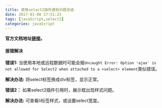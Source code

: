 ```yaml
---
title: 使用select2插件遇到问题总结
date: 2017-01-08 17:51:23
tags: [javaScript,select2]
categories: javaScript
---
```


**官方文档地址[链接](http://select2.github.io/)。**

#### 报错解决

<!--more-->

**错误1:** 当使用本地或远程数据时可能会报`Uncaught Error: Option 'ajax' is not allowed for Select2 when attached to a <select> element`类似错误。

**解决办法:** 将select标签换成div标签，显示正常。

**错误2：** 如果select2插件引用时，展示框出现样式问题。

**解决办法:** 可查看li标签样式，或设置select宽度。
